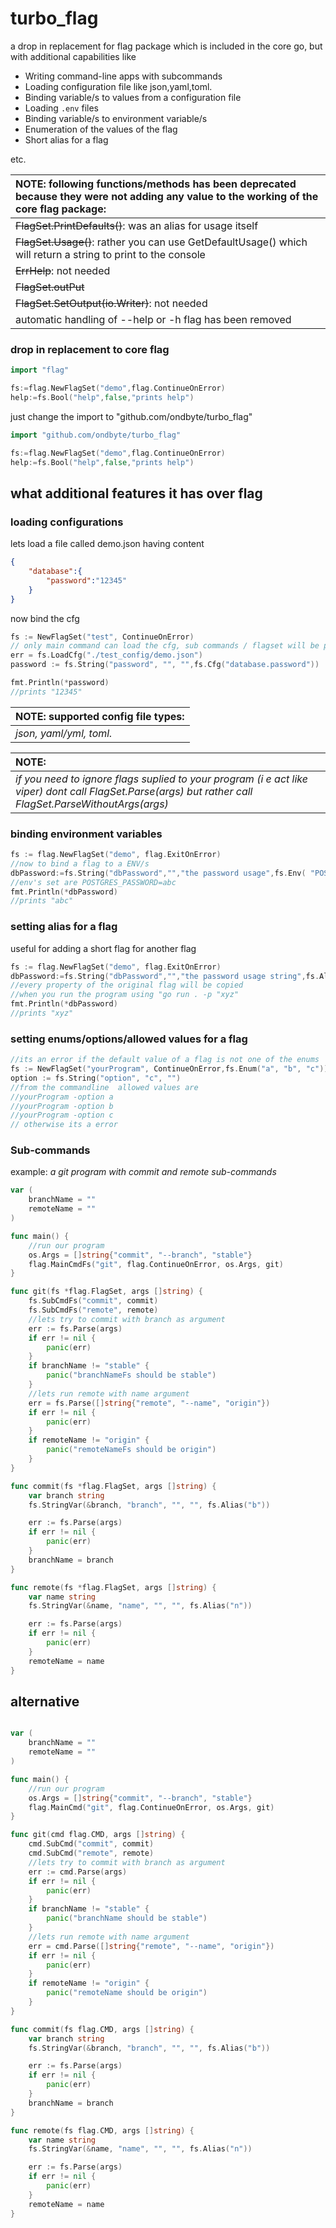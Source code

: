  # turbo_flag

a drop in replacement for flag package which is included in the core go, but with additional capabilities like 
- Writing command-line apps with subcommands
- Loading configuration file like json,yaml,toml.
- Binding variable/s to values from a configuration file
- Loading `.env` files
- Binding variable/s to environment variable/s
- Enumeration of the values of the flag
- Short alias for a flag

etc.
 
| NOTE: following functions/methods has been deprecated because they were not adding any value to the working of the core flag package:   |
| :------------ |
| ~~FlagSet.PrintDefaults()~~: was an alias for usage itself|
| ~~FlagSet.Usage()~~: rather you can use GetDefaultUsage() which will return a string to print to the console|
|~~ErrHelp~~: not needed|
|~~FlagSet.outPut~~|
|~~FlagSet.SetOutput(io.Writer)~~: not needed|
|automatic handling of \--help or -h flag has been removed|

### drop in replacement to core flag

```go
import "flag"

fs:=flag.NewFlagSet("demo",flag.ContinueOnError)
help:=fs.Bool("help",false,"prints help")
```
just change the import to "github.com/ondbyte/turbo_flag"
```go
import "github.com/ondbyte/turbo_flag"

fs:=flag.NewFlagSet("demo",flag.ContinueOnError)
help:=fs.Bool("help",false,"prints help")
```

## what additional features it has over flag

### **loading configurations**

lets load a file called demo.json having content
```json
{
    "database":{
        "password":"12345"
    }
}
```
now bind the cfg
```go
fs := NewFlagSet("test", ContinueOnError)
// only main command can load the cfg, sub commands / flagset will be preloaded with the same configuration while creating
err = fs.LoadCfg("./test_config/demo.json")
password := fs.String("password", "", "",fs.Cfg("database.password"))

fmt.Println(*password)
//prints "12345"
```

| NOTE: supported config file types:   |
| :------------ |
| *json, yaml/yml, toml.*|

| NOTE:   |
| :------------ |
|  *if you need to ignore flags suplied to your program (i  e act like viper) dont call FlagSet.Parse(args) but rather call FlagSet.ParseWithoutArgs(args)*|



### **binding environment variables**
```go
fs := flag.NewFlagSet("demo", flag.ExitOnError)
//now to bind a flag to a ENV/s
dbPassword:=fs.String("dbPassword","","the password usage",fs.Env( "POSTGRES_PASSWORD", "DB_PASSWORD")) 
//env's set are POSTGRES_PASSWORD=abc
fmt.Println(*dbPassword)
//prints "abc"
``` 
### **setting alias for a flag**
useful for adding a short flag for another flag
```go
fs := flag.NewFlagSet("demo", flag.ExitOnError)
dbPassword:=fs.String("dbPassword","","the password usage string",fs.Alias("p"))
//every property of the original flag will be copied
//when you run the program using "go run . -p "xyz"
fmt.Println(*dbPassword)
//prints "xyz"
```
### **setting enums/options/allowed values for a flag**
```go
//its an error if the default value of a flag is not one of the enums
fs := NewFlagSet("yourProgram", ContinueOnError,fs.Enum("a", "b", "c"))
option := fs.String("option", "c", "")
//from the commandline  allowed values are
//yourProgram -option a
//yourProgram -option b
//yourProgram -option c
// otherwise its a error
```
### **Sub-commands**
example: _a git program with commit and remote sub-commands_
```go
var (
	branchName = ""
	remoteName = ""
)

func main() {
	//run our program
	os.Args = []string{"commit", "--branch", "stable"}
	flag.MainCmdFs("git", flag.ContinueOnError, os.Args, git)
}

func git(fs *flag.FlagSet, args []string) {
	fs.SubCmdFs("commit", commit)
	fs.SubCmdFs("remote", remote)
	//lets try to commit with branch as argument
	err := fs.Parse(args)
	if err != nil {
		panic(err)
	}
	if branchName != "stable" {
		panic("branchNameFs should be stable")
	}
	//lets run remote with name argument
	err = fs.Parse([]string{"remote", "--name", "origin"})
	if err != nil {
		panic(err)
	}
	if remoteName != "origin" {
		panic("remoteNameFs should be origin")
	}
}

func commit(fs *flag.FlagSet, args []string) {
	var branch string
	fs.StringVar(&branch, "branch", "", "", fs.Alias("b"))

	err := fs.Parse(args)
	if err != nil {
		panic(err)
	}
	branchName = branch
}

func remote(fs *flag.FlagSet, args []string) {
	var name string
	fs.StringVar(&name, "name", "", "", fs.Alias("n"))

	err := fs.Parse(args)
	if err != nil {
		panic(err)
	}
	remoteName = name
}

```
## alternative
```go

var (
	branchName = ""
	remoteName = ""
)

func main() {
	//run our program
	os.Args = []string{"commit", "--branch", "stable"}
	flag.MainCmd("git", flag.ContinueOnError, os.Args, git)
}

func git(cmd flag.CMD, args []string) {
	cmd.SubCmd("commit", commit)
	cmd.SubCmd("remote", remote)
	//lets try to commit with branch as argument
	err := cmd.Parse(args)
	if err != nil {
		panic(err)
	}
	if branchName != "stable" {
		panic("branchName should be stable")
	}
	//lets run remote with name argument
	err = cmd.Parse([]string{"remote", "--name", "origin"})
	if err != nil {
		panic(err)
	}
	if remoteName != "origin" {
		panic("remoteName should be origin")
	}
}

func commit(fs flag.CMD, args []string) {
	var branch string
	fs.StringVar(&branch, "branch", "", "", fs.Alias("b"))

	err := fs.Parse(args)
	if err != nil {
		panic(err)
	}
	branchName = branch
}

func remote(fs flag.CMD, args []string) {
	var name string
	fs.StringVar(&name, "name", "", "", fs.Alias("n"))

	err := fs.Parse(args)
	if err != nil {
		panic(err)
	}
	remoteName = name
}

```